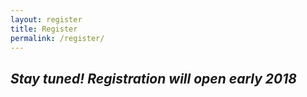 ```yaml
---
layout: register
title: Register
permalink: /register/
---
```


## _Stay tuned! Registration will open early 2018_